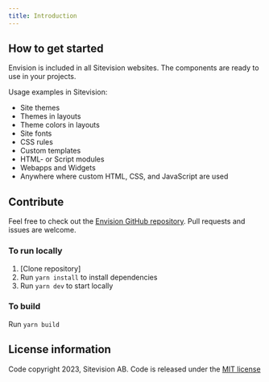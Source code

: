```yaml
---
title: Introduction
---
```


## How to get started

Envision is included in all Sitevision websites. The components are ready to use in your projects.

Usage examples in Sitevision:

-  Site themes
-  Themes in layouts
-  Theme colors in layouts
-  Site fonts
-  CSS rules
-  Custom templates
-  HTML- or Script modules
-  Webapps and Widgets
-  Anywhere where custom HTML, CSS, and JavaScript are used

## Contribute

Feel free to check out the [Envision GitHub repository](https://github.com/sitevision/envision). Pull requests and issues are welcome.

### To run locally

1. [Clone repository]
2. Run `yarn install` to install dependencies
3. Run `yarn dev` to start locally

### To build

Run `yarn build`

## License information

Code copyright 2023, Sitevision AB. Code is released under the [MIT license](https://github.com/sitevision/envision/blob/master/LICENSE)
